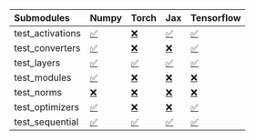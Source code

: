 | Submodules       | Numpy                                                                                                                           | Torch                                                                                                                           | Jax                                                                                                                             | Tensorflow                                                                                                                      |
|:-----------------|:--------------------------------------------------------------------------------------------------------------------------------|:--------------------------------------------------------------------------------------------------------------------------------|:--------------------------------------------------------------------------------------------------------------------------------|:--------------------------------------------------------------------------------------------------------------------------------|
| test_activations | <a href="https://github.com/unifyai/ivy/runs/8200194203?check_suite_focus=true" rel="noopener noreferrer" target="_blank">✅</a> | <a href="https://github.com/unifyai/ivy/runs/8200194700?check_suite_focus=true" rel="noopener noreferrer" target="_blank">❌</a> | <a href="https://github.com/unifyai/ivy/runs/8200195092?check_suite_focus=true" rel="noopener noreferrer" target="_blank">✅</a> | <a href="https://github.com/unifyai/ivy/runs/8200195457?check_suite_focus=true" rel="noopener noreferrer" target="_blank">✅</a> |
| test_converters  | <a href="https://github.com/unifyai/ivy/runs/8200194274?check_suite_focus=true" rel="noopener noreferrer" target="_blank">✅</a> | <a href="https://github.com/unifyai/ivy/runs/8200194768?check_suite_focus=true" rel="noopener noreferrer" target="_blank">❌</a> | <a href="https://github.com/unifyai/ivy/runs/8200195148?check_suite_focus=true" rel="noopener noreferrer" target="_blank">❌</a> | <a href="https://github.com/unifyai/ivy/runs/8200195514?check_suite_focus=true" rel="noopener noreferrer" target="_blank">✅</a> |
| test_layers      | <a href="https://github.com/unifyai/ivy/runs/8200194351?check_suite_focus=true" rel="noopener noreferrer" target="_blank">✅</a> | <a href="https://github.com/unifyai/ivy/runs/8200194807?check_suite_focus=true" rel="noopener noreferrer" target="_blank">✅</a> | <a href="https://github.com/unifyai/ivy/runs/8200195203?check_suite_focus=true" rel="noopener noreferrer" target="_blank">✅</a> | <a href="https://github.com/unifyai/ivy/runs/8200195564?check_suite_focus=true" rel="noopener noreferrer" target="_blank">✅</a> |
| test_modules     | <a href="https://github.com/unifyai/ivy/runs/8200194435?check_suite_focus=true" rel="noopener noreferrer" target="_blank">✅</a> | <a href="https://github.com/unifyai/ivy/runs/8200194870?check_suite_focus=true" rel="noopener noreferrer" target="_blank">❌</a> | <a href="https://github.com/unifyai/ivy/runs/8200195278?check_suite_focus=true" rel="noopener noreferrer" target="_blank">❌</a> | <a href="https://github.com/unifyai/ivy/runs/8200195623?check_suite_focus=true" rel="noopener noreferrer" target="_blank">❌</a> |
| test_norms       | <a href="https://github.com/unifyai/ivy/runs/8200194498?check_suite_focus=true" rel="noopener noreferrer" target="_blank">❌</a> | <a href="https://github.com/unifyai/ivy/runs/8200194933?check_suite_focus=true" rel="noopener noreferrer" target="_blank">❌</a> | <a href="https://github.com/unifyai/ivy/runs/8200195311?check_suite_focus=true" rel="noopener noreferrer" target="_blank">❌</a> | <a href="https://github.com/unifyai/ivy/runs/8200195673?check_suite_focus=true" rel="noopener noreferrer" target="_blank">❌</a> |
| test_optimizers  | <a href="https://github.com/unifyai/ivy/runs/8200194580?check_suite_focus=true" rel="noopener noreferrer" target="_blank">✅</a> | <a href="https://github.com/unifyai/ivy/runs/8200194980?check_suite_focus=true" rel="noopener noreferrer" target="_blank">❌</a> | <a href="https://github.com/unifyai/ivy/runs/8200195364?check_suite_focus=true" rel="noopener noreferrer" target="_blank">❌</a> | <a href="https://github.com/unifyai/ivy/runs/8200195722?check_suite_focus=true" rel="noopener noreferrer" target="_blank">✅</a> |
| test_sequential  | <a href="https://github.com/unifyai/ivy/runs/8200194645?check_suite_focus=true" rel="noopener noreferrer" target="_blank">✅</a> | <a href="https://github.com/unifyai/ivy/runs/8200195045?check_suite_focus=true" rel="noopener noreferrer" target="_blank">✅</a> | <a href="https://github.com/unifyai/ivy/runs/8200195410?check_suite_focus=true" rel="noopener noreferrer" target="_blank">✅</a> | <a href="https://github.com/unifyai/ivy/runs/8200195771?check_suite_focus=true" rel="noopener noreferrer" target="_blank">✅</a> |